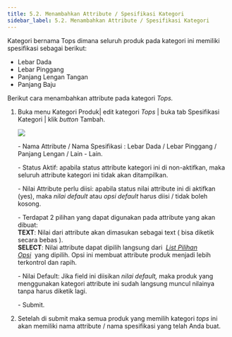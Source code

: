 ```yaml
---
title: 5.2. Menambahkan Attribute / Spesifikasi Kategori
sidebar_label: 5.2. Menambahkan Attribute / Spesifikasi Kategori
---
```

Kategori bernama Tops dimana seluruh produk pada kategori ini memiliki spesifikasi sebagai berikut: 

* L﻿ebar Dada
* L﻿ebar Pinggang
* P﻿anjang Lengan Tangan
* P﻿anjang Baju

B﻿erikut cara menambahkan attribute pada kategori *Tops.*

1. B﻿uka menu Kategori Produk| edit kategori *Tops* | buka tab Spesifikasi Kategori | klik *button* Tambah.

   ![](/img/22.1-tambah-attribute-top.png)

   \-﻿ Nama Attribute / Nama Spesifikasi : Lebar Dada / Lebar Pinggang / Panjang Lengan / Lain - Lain.

   \-﻿ Status Aktif: apabila status attribute kategori ini di non-aktifkan, maka seluruh attribute kategori ini tidak akan ditampilkan.

   \-﻿ Nilai Attribute perlu diisi: apabila status nilai attribute ini di aktifkan (yes), maka *nilai default* atau *opsi default* harus diisi / tidak boleh kosong.

   \-﻿ Terdapat 2 pilihan yang dapat digunakan pada attribute yang akan dibuat:\
   **TEXT**: Nilai dari attribute akan dimasukan sebagai text ( bisa diketik secara bebas ).\
   **SELECT**: Nilai attribute dapat dipilih langsung dari  *[List Pilihan Opsi](https://dashboard.onee.id/settings/my_lists)*  yang dipilih. Opsi ini membuat attribute produk menjadi lebih terkontrol dan rapih.

   \-﻿ Nilai Default: Jika field ini diisikan *nilai default,* maka produk yang menggunakan kategori attribute ini sudah langsung muncul nilainya tanpa harus diketik lagi.

   \-﻿ Submit. 
2. S﻿etelah di submit maka semua produk yang memilih kategori *tops* ini akan memiliki nama attribute / nama spesifikasi yang telah Anda buat.